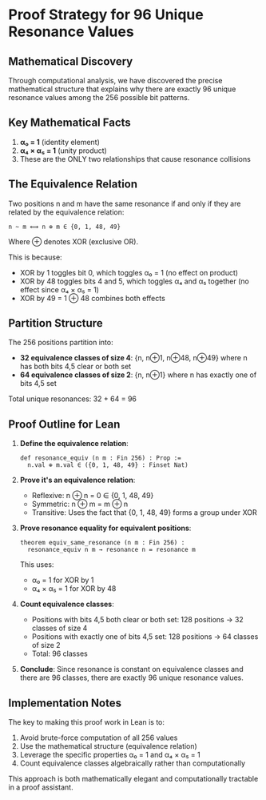# Proof Strategy for 96 Unique Resonance Values

## Mathematical Discovery

Through computational analysis, we have discovered the precise mathematical structure that explains why there are exactly 96 unique resonance values among the 256 possible bit patterns.

## Key Mathematical Facts

1. **α₀ = 1** (identity element)
2. **α₄ × α₅ = 1** (unity product)
3. These are the ONLY two relationships that cause resonance collisions

## The Equivalence Relation

Two positions n and m have the same resonance if and only if they are related by the equivalence relation:
```
n ~ m ⟺ n ⊕ m ∈ {0, 1, 48, 49}
```

Where ⊕ denotes XOR (exclusive OR).

This is because:
- XOR by 1 toggles bit 0, which toggles α₀ = 1 (no effect on product)
- XOR by 48 toggles bits 4 and 5, which toggles α₄ and α₅ together (no effect since α₄ × α₅ = 1)
- XOR by 49 = 1 ⊕ 48 combines both effects

## Partition Structure

The 256 positions partition into:
- **32 equivalence classes of size 4**: {n, n⊕1, n⊕48, n⊕49} where n has both bits 4,5 clear or both set
- **64 equivalence classes of size 2**: {n, n⊕1} where n has exactly one of bits 4,5 set

Total unique resonances: 32 + 64 = 96

## Proof Outline for Lean

1. **Define the equivalence relation**:
   ```lean
   def resonance_equiv (n m : Fin 256) : Prop :=
     n.val ⊕ m.val ∈ ({0, 1, 48, 49} : Finset Nat)
   ```

2. **Prove it's an equivalence relation**:
   - Reflexive: n ⊕ n = 0 ∈ {0, 1, 48, 49}
   - Symmetric: n ⊕ m = m ⊕ n
   - Transitive: Uses the fact that {0, 1, 48, 49} forms a group under XOR

3. **Prove resonance equality for equivalent positions**:
   ```lean
   theorem equiv_same_resonance (n m : Fin 256) :
     resonance_equiv n m → resonance n = resonance m
   ```
   This uses:
   - α₀ = 1 for XOR by 1
   - α₄ × α₅ = 1 for XOR by 48

4. **Count equivalence classes**:
   - Positions with bits 4,5 both clear or both set: 128 positions → 32 classes of size 4
   - Positions with exactly one of bits 4,5 set: 128 positions → 64 classes of size 2
   - Total: 96 classes

5. **Conclude**: Since resonance is constant on equivalence classes and there are 96 classes, there are exactly 96 unique resonance values.

## Implementation Notes

The key to making this proof work in Lean is to:
1. Avoid brute-force computation of all 256 values
2. Use the mathematical structure (equivalence relation)
3. Leverage the specific properties α₀ = 1 and α₄ × α₅ = 1
4. Count equivalence classes algebraically rather than computationally

This approach is both mathematically elegant and computationally tractable in a proof assistant.